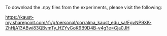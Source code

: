 To download the .npy files from the experiments, please visit the following:

https://kaust-my.sharepoint.com/:f:/g/personal/corralma_kaust_edu_sa/EgvNP9XK-ZhHjA13ABwi83QBvmTy_HZYyGoK9B9D4B-v4g?e=Gja0JH